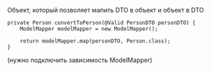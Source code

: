 Объект, который позволяет мапить DTO в объект и объект в DTO

	private Person convertToPerson(@Valid PersonDTO personDTO) {  
	    ModelMapper modelMapper = new ModelMapper();  
	  
	    return modelMapper.map(personDTO, Person.class);  
	}

(нужно подключить зависимость ModelMapper)